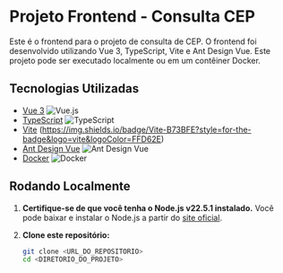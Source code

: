 # Projeto Frontend - Consulta CEP

Este é o frontend para o projeto de consulta de CEP. O frontend foi desenvolvido utilizando Vue 3, TypeScript, Vite e Ant Design Vue. Este projeto pode ser executado localmente ou em um contêiner Docker.

## Tecnologias Utilizadas

- [Vue 3](https://vuejs.org/) ![Vue.js](https://img.shields.io/badge/vuejs-%2335495e.svg?logo=vuedotjs&logoColor=%234FC08D)
- [TypeScript](https://www.typescriptlang.org/) ![TypeScript](https://img.shields.io/badge/typescript-%23007ACC.svg?logo=typescript&logoColor=white)
- [Vite](https://vitejs.dev/) (https://img.shields.io/badge/Vite-B73BFE?style=for-the-badge&logo=vite&logoColor=FFD62E)
- [Ant Design Vue](https://www.antdv.com/docs/vue/introduce) ![Ant Design Vue](https://img.shields.io/badge/Ant%20Design%20Vue-2.2-red)
- [Docker](https://www.docker.com/) ![Docker](https://img.shields.io/badge/Docker-20.10-blue)

## Rodando Localmente

1. **Certifique-se de que você tenha o Node.js v22.5.1 instalado.** Você pode baixar e instalar o Node.js a partir do [site oficial](https://nodejs.org/en/).

2. **Clone este repositório:**

   ```bash
   git clone <URL_DO_REPOSITORIO>
   cd <DIRETORIO_DO_PROJETO>
